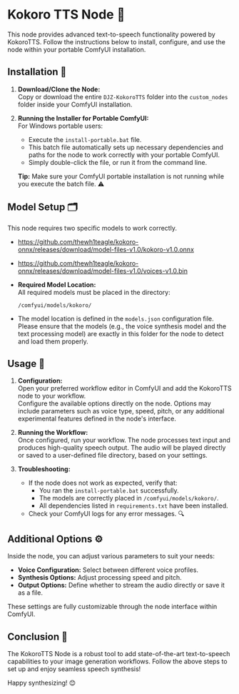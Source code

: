 # Kokoro TTS Node 🚀

This node provides advanced text-to-speech functionality powered by KokoroTTS. Follow the instructions below to install, configure, and use the node within your portable ComfyUI installation.

## Installation 🔧

1. **Download/Clone the Node:**  
   Copy or download the entire `DJZ-KokoroTTS` folder into the `custom_nodes` folder inside your ComfyUI installation.

2. **Running the Installer for Portable ComfyUI:**  
   For Windows portable users:  
   - Execute the `install-portable.bat` file.
   - This batch file automatically sets up necessary dependencies and paths for the node to work correctly with your portable ComfyUI.
   - Simply double-click the file, or run it from the command line.  
     
   **Tip:** Make sure your ComfyUI portable installation is not running while you execute the batch file. ⚠️

## Model Setup 🗂️

This node requires two specific models to work correctly.
- https://github.com/thewh1teagle/kokoro-onnx/releases/download/model-files-v1.0/kokoro-v1.0.onnx
- https://github.com/thewh1teagle/kokoro-onnx/releases/download/model-files-v1.0/voices-v1.0.bin

- **Required Model Location:**  
  All required models must be placed in the directory:  
  ```
  /comfyui/models/kokoro/
  ```
- The model location is defined in the `models.json` configuration file. Please ensure that the models (e.g., the voice synthesis model and the text processing model) are exactly in this folder for the node to detect and load them properly.

## Usage 📖

1. **Configuration:**  
   Open your preferred workflow editor in ComfyUI and add the KokoroTTS node to your workflow.  
   Configure the available options directly on the node. Options may include parameters such as voice type, speed, pitch, or any additional experimental features defined in the node's interface.

2. **Running the Workflow:**  
   Once configured, run your workflow. The node processes text input and produces high-quality speech output. The audio will be played directly or saved to a user-defined file directory, based on your settings.

3. **Troubleshooting:**  
   - If the node does not work as expected, verify that:
     - You ran the `install-portable.bat` successfully.
     - The models are correctly placed in `/comfyui/models/kokoro/`.
     - All dependencies listed in `requirements.txt` have been installed.
   - Check your ComfyUI logs for any error messages. 🔍

## Additional Options ⚙️

Inside the node, you can adjust various parameters to suit your needs:
- **Voice Configuration:** Select between different voice profiles.
- **Synthesis Options:** Adjust processing speed and pitch.
- **Output Options:** Define whether to stream the audio directly or save it as a file.

These settings are fully customizable through the node interface within ComfyUI.

## Conclusion 🎉

The KokoroTTS Node is a robust tool to add state-of-the-art text-to-speech capabilities to your image generation workflows. Follow the above steps to set up and enjoy seamless speech synthesis!

Happy synthesizing! 😊

